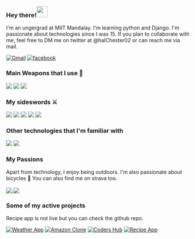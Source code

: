 ### Hey there!<img src="https://raw.githubusercontent.com/MartinHeinz/MartinHeinz/master/wave.gif" width="30px">

I'm an ungergrad at MIIT Mandalay. I'm learning python and Django. I'm passionate about technologies since I was 15. If you plan to collaborate with me, feel free to DM me on twitter at @halChester02 or can reach me via mail.


[![Gmail](https://img.shields.io/badge/-EMAIL-D14836?style=for-the-badge&logo=gmail&logoColor=white)](mailto:chester.htooaunglinn@gmail.com)
[![facebook](https://img.shields.io/badge/-FACEBOOK-0077B5?style=for-the-badge&logo=facebook&logoColor=white)](https://www.facebook.com/chester.ll.hal)

### Main Weapons that I use 🔫

<span><img src="https://img.icons8.com/color/48/000000/python.png"/></span>
<span><img src="https://img.icons8.com/color/48/000000/javascript.png"/></span>
<span><img src="https://img.icons8.com/color/48/000000/html-5.png"/></span>

### My sideswords ⚔️

<span><img src="https://img.icons8.com/color/48/000000/django.png"/></span>
<span><img src="https://img.icons8.com/color/50/000000/react-native.png"/></span>
<span><img src="https://img.icons8.com/color/48/000000/flutter.png"/></span>
<span><img src="https://img.icons8.com/color/50/000000/material-ui.png"/></span>
<span><img src="https://img.icons8.com/color/48/000000/firebase.png"/></span>

### Other technologies that I'm familiar with 

<span><img src="https://img.icons8.com/color/48/000000/git.png"/></span>
<span><img src="https://img.icons8.com/doodle/48/000000/console--v2.png"/></span>

### My Passions

Apart from technology, I enjoy being outdoors. I'm also passionate about bicycles 🚴 You can also find me on strava too. 

<a href="https://github.com/halchester">
  <img align="center" src="https://github-readme-stats.anuraghazra1.vercel.app/api/top-langs/?username=halchester&layout=compact&theme=radical" />
  <img align="center" src="https://github-readme-stats.vercel.app/api?username=halchester&show_icons=true&theme=radical&line_height=21">
</a>

### Some of my active projects 

Recipe app is not live but you can check the github repo.

[![Weather App](<https://img.shields.io/badge/-Weather app -444444?style=flat>)](https://getmeweather.netlify.app/)
[![Amazon Clone](<https://img.shields.io/badge/-Amazon Clone -444444?style=flat>)](https://clone-45d27.web.app/)
[![Coders Hub](<https://img.shields.io/badge/-Coders Hub -444444?style=flat>)](https://coders-hub.netlify.app/)
[![Recipe App](<https://img.shields.io/badge/-Recipe App -444444?style=flat>)](https://github.com/halchester/Recipe-App)

